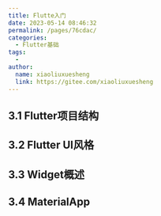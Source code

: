 ```yaml
---
title: Flutte入门
date: 2023-05-14 08:46:32
permalink: /pages/76cdac/
categories:
  - Flutter基础
tags:
  - 
author: 
  name: xiaoliuxuesheng
  link: https://gitee.com/xiaoliuxuesheng
---
```


## 3.1 Flutter项目结构

## 3.2 Flutter UI风格

## 3.3  Widget概述

## 3.4 MaterialApp
